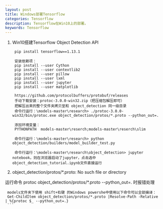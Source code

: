 ```yaml
---
layout: post
title: Windows部署Tensorflow
categories: Tensorflow
description: Tensorflow在Win10上的部署。
keywords: Tensorflow
---
```


1. Win10搭建Tensorflow Object Detection API

   ```
    pip install tensorflow==1.13.1

    安装依赖项：
    pip install --user Cython
    pip install --user contextlib2
    pip install --user pillow
    pip install --user lxml
    pip install --user jupyter
    pip install --user matplotlib

    https://github.com/protocolbuffers/protobuf/releases
    手动下载安装：protoc-3.0.0-win32.zip（把压缩包解压即可）
    把解压出来的整个文件夹拷贝至和 object_detection 同一级目录
    命令行运行：\models-master\research> ./protoc-3.0.0-win32/bin/protoc.exe object_detection/protos/*.proto --python_out=.
    
    添加环境变量：
    PYTHONPATH  models-master\reserch;models-master\reserch\slim

    命令行运行：\models-master\research> python object_detection/builders/model_builder_test.py

    命令行运行：\models-master\research\object_detection> jupyter notebook，则在浏览器启动了jupyter，点击选中object_detection_tutorial.ipynb文件直接运行
   ```

1. object_detection/protos/*.proto: No such file or directory

运行命令 protoc object_detection/protos/*.proto --python_out=.  时报错处理

   ```
    models文件夹下使用 shift+右键 的Windows powershe中使用以下命令可以全部编译：
    Get-ChildItem object_detection/protos/*.proto |Resolve-Path -Relative | %{protoc $_ --python_out=.}     
    ```
